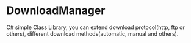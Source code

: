 # DownloadManager
C# simple Class Library, you can extend download  protocol(http, ftp or others), different download methods(automatic, manual and others).
